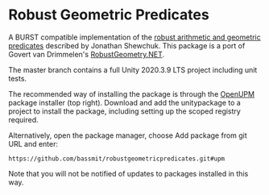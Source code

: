 # Robust Geometric Predicates

A BURST compatible implementation of the [robust arithmetic and geometric predicates](https://www.cs.cmu.edu/~quake/robust.html) described by Jonathan Shewchuk. This package is a port of Govert van Drimmelen's [RobustGeometry.NET](https://github.com/govert/RobustGeometry.NET).

The master branch contains a full Unity 2020.3.9 LTS project including unit tests.

The recommended way of installing the package is through the [OpenUPM](https://openupm.com/packages/com.bassmit.robustgeometricpredicates/) package installer (top right). Download and add the unitypackage to a project to install the package, including setting up the scoped registry required.

Alternatively, open the package manager, choose Add package from git URL and enter:

    https://github.com/bassmit/robustgeometricpredicates.git#upm

Note that you will not be notified of updates to packages installed in this way.
